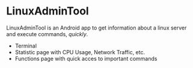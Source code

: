 # LinuxAdminTool

LinuxAdminTool is an Android app to get information about a linux server and execute commands, *quickly*.

  - Terminal
  - Statistic page with CPU Usage, Network Traffic, etc.
  - Functions page with quick acces to important commands
